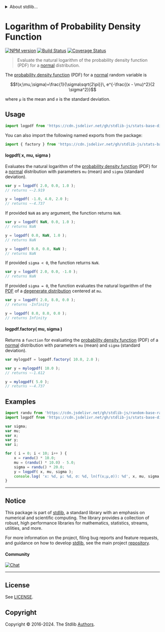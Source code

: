 <!--

@license Apache-2.0

Copyright (c) 2018 The Stdlib Authors.

Licensed under the Apache License, Version 2.0 (the "License");
you may not use this file except in compliance with the License.
You may obtain a copy of the License at

   http://www.apache.org/licenses/LICENSE-2.0

Unless required by applicable law or agreed to in writing, software
distributed under the License is distributed on an "AS IS" BASIS,
WITHOUT WARRANTIES OR CONDITIONS OF ANY KIND, either express or implied.
See the License for the specific language governing permissions and
limitations under the License.

-->


<details>
  <summary>
    About stdlib...
  </summary>
  <p>We believe in a future in which the web is a preferred environment for numerical computation. To help realize this future, we've built stdlib. stdlib is a standard library, with an emphasis on numerical and scientific computation, written in JavaScript (and C) for execution in browsers and in Node.js.</p>
  <p>The library is fully decomposable, being architected in such a way that you can swap out and mix and match APIs and functionality to cater to your exact preferences and use cases.</p>
  <p>When you use stdlib, you can be absolutely certain that you are using the most thorough, rigorous, well-written, studied, documented, tested, measured, and high-quality code out there.</p>
  <p>To join us in bringing numerical computing to the web, get started by checking us out on <a href="https://github.com/stdlib-js/stdlib">GitHub</a>, and please consider <a href="https://opencollective.com/stdlib">financially supporting stdlib</a>. We greatly appreciate your continued support!</p>
</details>

# Logarithm of Probability Density Function

[![NPM version][npm-image]][npm-url] [![Build Status][test-image]][test-url] [![Coverage Status][coverage-image]][coverage-url] <!-- [![dependencies][dependencies-image]][dependencies-url] -->

> Evaluate the natural logarithm of the probability density function (PDF) for a [normal][normal-distribution] distribution.

<section class="intro">

The [probability density function][pdf] (PDF) for a [normal][normal-distribution] random variable is

<!-- <equation class="equation" label="eq:normal_normal_pdf" align="center" raw="f(x;\mu,\sigma)=\frac{1}{\sigma\sqrt{2\pi}}\, e^{-\frac{(x - \mu)^2}{2 \sigma^2}}" alt="Probability density function (PDF) for a normal distribution."> -->

```math
f(x;\mu,\sigma)=\frac{1}{\sigma\sqrt{2\pi}}\, e^{-\frac{(x - \mu)^2}{2 \sigma^2}}
```

<!-- <div class="equation" align="center" data-raw-text="f(x;\mu,\sigma)=\frac{1}{\sigma\sqrt{2\pi}}\, e^{-\frac{(x - \mu)^2}{2 \sigma^2}}" data-equation="eq:normal_normal_pdf">
    <img src="https://cdn.jsdelivr.net/gh/stdlib-js/stdlib@51534079fef45e990850102147e8945fb023d1d0/lib/node_modules/@stdlib/stats/base/dists/normal/logpdf/docs/img/equation_normal_normal_pdf.svg" alt="Probability density function (PDF) for a normal distribution.">
    <br>
</div> -->

<!-- </equation> -->

where `µ` is the mean and `σ` is the standard deviation.

</section>

<!-- /.intro -->



<section class="usage">

## Usage

```javascript
import logpdf from 'https://cdn.jsdelivr.net/gh/stdlib-js/stats-base-dists-normal-logpdf@v0.2.2-deno/mod.js';
```

You can also import the following named exports from the package:

```javascript
import { factory } from 'https://cdn.jsdelivr.net/gh/stdlib-js/stats-base-dists-normal-logpdf@v0.2.2-deno/mod.js';
```

#### logpdf( x, mu, sigma )

Evaluates the natural logarithm of the [probability density function][pdf] (PDF) for a [normal][normal-distribution] distribution with parameters `mu` (mean) and `sigma` (standard deviation).

```javascript
var y = logpdf( 2.0, 0.0, 1.0 );
// returns ~-2.919

y = logpdf( -1.0, 4.0, 2.0 );
// returns ~-4.737
```

If provided `NaN` as any argument, the function returns `NaN`.

```javascript
var y = logpdf( NaN, 0.0, 1.0 );
// returns NaN

y = logpdf( 0.0, NaN, 1.0 );
// returns NaN

y = logpdf( 0.0, 0.0, NaN );
// returns NaN
```

If provided `sigma < 0`, the function returns `NaN`.

```javascript
var y = logpdf( 2.0, 0.0, -1.0 );
// returns NaN
```

If provided `sigma = 0`, the function evaluates the natural logarithm of the [PDF][pdf] of a [degenerate distribution][degenerate-distribution] centered at `mu`.

```javascript
var y = logpdf( 2.0, 8.0, 0.0 );
// returns -Infinity

y = logpdf( 8.0, 8.0, 0.0 );
// returns Infinity
```

#### logpdf.factory( mu, sigma )

Returns a `function` for evaluating the [probability density function][pdf] (PDF) of a [normal][normal-distribution] distribution with parameters `mu` (mean) and `sigma` (standard deviation).

```javascript
var mylogpdf = logpdf.factory( 10.0, 2.0 );

var y = mylogpdf( 10.0 );
// returns ~-1.612

y = mylogpdf( 5.0 );
// returns ~-4.737
```

</section>

<!-- /.usage -->

<section class="examples">

## Examples

<!-- eslint no-undef: "error" -->

```javascript
import randu from 'https://cdn.jsdelivr.net/gh/stdlib-js/random-base-randu@deno/mod.js';
import logpdf from 'https://cdn.jsdelivr.net/gh/stdlib-js/stats-base-dists-normal-logpdf@v0.2.2-deno/mod.js';

var sigma;
var mu;
var x;
var y;
var i;

for ( i = 0; i < 10; i++ ) {
    x = randu() * 10.0;
    mu = (randu() * 10.0) - 5.0;
    sigma = randu() * 20.0;
    y = logpdf( x, mu, sigma );
    console.log( 'x: %d, µ: %d, σ: %d, ln(f(x;µ,σ)): %d', x, mu, sigma, y );
}
```

</section>

<!-- /.examples -->

<!-- Section for related `stdlib` packages. Do not manually edit this section, as it is automatically populated. -->

<section class="related">

</section>

<!-- /.related -->

<!-- Section for all links. Make sure to keep an empty line after the `section` element and another before the `/section` close. -->


<section class="main-repo" >

* * *

## Notice

This package is part of [stdlib][stdlib], a standard library with an emphasis on numerical and scientific computing. The library provides a collection of robust, high performance libraries for mathematics, statistics, streams, utilities, and more.

For more information on the project, filing bug reports and feature requests, and guidance on how to develop [stdlib][stdlib], see the main project [repository][stdlib].

#### Community

[![Chat][chat-image]][chat-url]

---

## License

See [LICENSE][stdlib-license].


## Copyright

Copyright &copy; 2016-2024. The Stdlib [Authors][stdlib-authors].

</section>

<!-- /.stdlib -->

<!-- Section for all links. Make sure to keep an empty line after the `section` element and another before the `/section` close. -->

<section class="links">

[npm-image]: http://img.shields.io/npm/v/@stdlib/stats-base-dists-normal-logpdf.svg
[npm-url]: https://npmjs.org/package/@stdlib/stats-base-dists-normal-logpdf

[test-image]: https://github.com/stdlib-js/stats-base-dists-normal-logpdf/actions/workflows/test.yml/badge.svg?branch=v0.2.2
[test-url]: https://github.com/stdlib-js/stats-base-dists-normal-logpdf/actions/workflows/test.yml?query=branch:v0.2.2

[coverage-image]: https://img.shields.io/codecov/c/github/stdlib-js/stats-base-dists-normal-logpdf/main.svg
[coverage-url]: https://codecov.io/github/stdlib-js/stats-base-dists-normal-logpdf?branch=main

<!--

[dependencies-image]: https://img.shields.io/david/stdlib-js/stats-base-dists-normal-logpdf.svg
[dependencies-url]: https://david-dm.org/stdlib-js/stats-base-dists-normal-logpdf/main

-->

[chat-image]: https://img.shields.io/gitter/room/stdlib-js/stdlib.svg
[chat-url]: https://app.gitter.im/#/room/#stdlib-js_stdlib:gitter.im

[stdlib]: https://github.com/stdlib-js/stdlib

[stdlib-authors]: https://github.com/stdlib-js/stdlib/graphs/contributors

[umd]: https://github.com/umdjs/umd
[es-module]: https://developer.mozilla.org/en-US/docs/Web/JavaScript/Guide/Modules

[deno-url]: https://github.com/stdlib-js/stats-base-dists-normal-logpdf/tree/deno
[deno-readme]: https://github.com/stdlib-js/stats-base-dists-normal-logpdf/blob/deno/README.md
[umd-url]: https://github.com/stdlib-js/stats-base-dists-normal-logpdf/tree/umd
[umd-readme]: https://github.com/stdlib-js/stats-base-dists-normal-logpdf/blob/umd/README.md
[esm-url]: https://github.com/stdlib-js/stats-base-dists-normal-logpdf/tree/esm
[esm-readme]: https://github.com/stdlib-js/stats-base-dists-normal-logpdf/blob/esm/README.md
[branches-url]: https://github.com/stdlib-js/stats-base-dists-normal-logpdf/blob/main/branches.md

[stdlib-license]: https://raw.githubusercontent.com/stdlib-js/stats-base-dists-normal-logpdf/main/LICENSE

[pdf]: https://en.wikipedia.org/wiki/Probability_density_function

[normal-distribution]: https://en.wikipedia.org/wiki/Normal_distribution

[degenerate-distribution]: https://en.wikipedia.org/wiki/Degenerate_distribution

</section>

<!-- /.links -->

